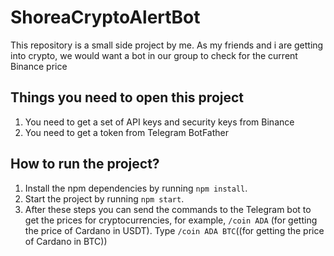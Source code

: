 # ShoreaCryptoAlertBot
This repository is a small side project by me. As my friends and i are getting into crypto, we would want a bot in our group to check for the current Binance price

## Things you need to open this project

1. You need to get a set of API keys and security keys from Binance
2. You need to get a token from Telegram BotFather

## How to run the project?

1. Install the npm dependencies by running `npm install`.
2. Start the project by running `npm start`. 
3. After these steps you can send the commands to the Telegram bot to get the prices for cryptocurrencies, for example, `/coin ADA` (for getting the price of Cardano in USDT). Type `/coin ADA BTC`((for getting the price of Cardano in BTC))